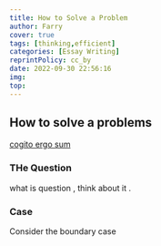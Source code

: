 ```yaml
---
title: How to Solve a Problem
author: Farry
cover: true
tags: [thinking,efficient]
categories: [Essay Writing]
reprintPolicy: cc_by
date: 2022-09-30 22:56:16
img:
top:
---
```

## How to solve a problems
[cogito ergo sum](我思故我在)

### THe Question
what is question , think about it .

### Case
Consider the boundary case

### 


### 

